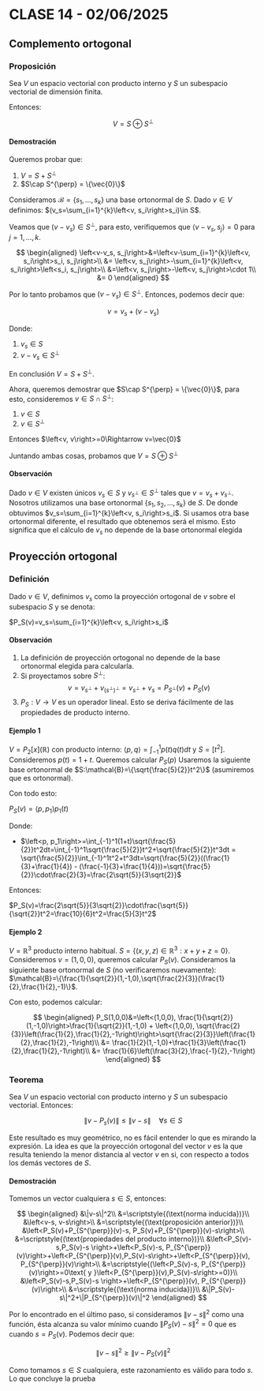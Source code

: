 # CLASE 14 - 02/06/2025

## Complemento ortogonal

### Proposición

Sea $V$ un espacio vectorial con producto interno y $S$ un subespacio vectorial de dimensión finita.

Entonces:

$$
V = S \oplus S^{\perp}
$$

#### Demostración

Queremos probar que:

1. $V=S+S^{\perp}$
2. $S\cap S^{\perp} = \{\vec{0}\}$

Consideramos $\mathcal{B}=\{s_1,\ldots,s_k\}$ una base ortonormal de $S$.
Dado $v\in V$ definimos: $(v_s=\sum_{i=1}^{k}\left<v, s_i\right>s_i)\in S$.

Veamos que $(v-v_s)\in S^{\perp}$, para esto, verifiquemos que $\left<v-v_s, s_j\right>=0$ para $j=1,\ldots,k$.

$$
\begin{aligned}
\left<v-v_s, s_j\right>&=\left<v-\sum_{i=1}^{k}\left<v, s_i\right>s_i, s_j\right>\\
&= \left<v, s_j\right>-\sum_{i=1}^{k}\left<v, s_i\right>\left<s_i, s_j\right>\\
&=\left<v, s_j\right>-\left<v, s_j\right>\cdot 1\\
&= 0
\end{aligned}
$$

Por lo tanto probamos que $(v-v_s)\in S^{\perp}$. Entonces, podemos decir que:

$$
v= v_s + (v-v_s)
$$

Donde:
1. $v_s\in S$
2. $v-v_s\in S^{\perp}$

En conclusión $V=S+S^{\perp}$.

Ahora, queremos demostrar que $S\cap S^{\perp} = \{\vec{0}\}$, para esto, consideremos $v\in S\cap S^{\perp}$:
1. $v\in S$
2. $v\in S^{\perp}$

Entonces $\left<v, v\right>=0\Rightarrow v=\vec{0}$

Juntando ambas cosas, probamos que $V=S\oplus S^{\perp}$

#### Observación

Dado $v\in V$ existen únicos $v_s\in S$ y $v_{s^{\perp}}\in S^{\perp}$ tales que $v=v_s+v_{s^{\perp}}$.
Nosotros utilizamos una base ortonormal $\{s_1,s_2,\ldots,s_k\}$ de $S$. De donde obtuvimos $v_s=\sum_{i=1}^{k}\left<v, s_i\right>s_i$.
Si usamos otra base ortonormal diferente, el resultado que obtenemos será el mismo. Esto significa que el cálculo de $v_s$ no depende de la base ortonormal elegida

## Proyección ortogonal

### Definición

Dado $v\in V$, definimos $v_s$ como la proyección ortogonal de $v$ sobre el subespacio $S$ y se denota:

$P_S(v)=v_s=\sum_{i=1}^{k}\left<v, s_i\right>s_i$

#### Observación

1. La definición de proyección ortogonal no depende de la base ortonormal elegida para calcularla.
2. Si proyectamos sobre $S^{\perp}$:
    $$
    v=v_{s^{\perp}}+v_{(s^{\perp})^{\perp}}=v_{s^{\perp}} + v_s = P_{S^{\perp}}(v) + P_S(v)
    $$
3. $P_S:V\to V$ es un operador lineal. Esto se deriva fácilmente de las propiedades de producto interno.

#### Ejemplo 1

$V=P_2[x](\mathbb{R})$ con producto interno: $\left<p, q\right>= \int_{-1}^1p(t)q(t)dt$ y $S=[t^2]$.
Consideremos $p(t)=1+t$. Queremos calcular $P_S(p)$
Usaremos la siguiente base ortonormal de $S:\mathcal{B}=\{\sqrt{\frac{5}{2}}t^2\}$ (asumiremos que es ortonormal).

Con todo esto:

$P_S(v)=\left<p, p_1\right>p_1(t)$

Donde:

- $\left<p, p_1\right>=\int_{-1}^1(1+t)\sqrt{\frac{5}{2}}t^2dt=\int_{-1}^1\sqrt{\frac{5}{2}}t^2+\sqrt{\frac{5}{2}}t^3dt = \sqrt{\frac{5}{2}}\int_{-1}^1t^2+t^3dt=\sqrt{\frac{5}{2}}((\frac{1}{3}+\frac{1}{4}) - (\frac{-1}{3}+\frac{1}{4}))=\sqrt{\frac{5}{2}}\cdot\frac{2}{3}=\frac{2\sqrt{5}}{3\sqrt{2}}$

Entonces:

$P_S(v)=\frac{2\sqrt{5}}{3\sqrt{2}}\cdot\frac{\sqrt{5}}{\sqrt{2}}t^2=\frac{10}{6}t^2=\frac{5}{3}t^2$

#### Ejemplo 2

$V=\mathbb{R}^3$ producto interno habitual. $S=\{(x,y,z)\in\mathbb{R}^3: x+y+z=0\}$. 
Consideremos $v=(1,0,0)$, queremos calcular $P_S(v)$.
Consideramos la siguiente base ortonormal de $S$ (no verificaremos nuevamente): $\mathcal{B}=\{\frac{1}{\sqrt{2}}(1,-1,0),\sqrt{\frac{2}{3}}(\frac{1}{2},\frac{1}{2},-1)\}$.

Con esto, podemos calcular:

$$
\begin{aligned}
P_S(1,0,0)&=\left<(1,0,0), \frac{1}{\sqrt{2}}(1,-1,0)\right>\frac{1}{\sqrt{2}}(1,-1,0) + \left<(1,0,0), \sqrt{\frac{2}{3}}\left(\frac{1}{2},\frac{1}{2},-1\right)\right>\sqrt{\frac{2}{3}}\left(\frac{1}{2},\frac{1}{2},-1\right)\\
&= \frac{1}{2}(1,-1,0)+\frac{1}{3}\left(\frac{1}{2},\frac{1}{2},-1\right)\\
&= \frac{1}{6}\left(\frac{3}{2},\frac{-1}{2},-1\right)
\end{aligned}
$$

### Teorema

Sea $V$ un espacio vectorial con producto interno y $S$ un subespacio vectorial. Entonces:

$$
\|v-P_s(v)\| \leq \|v-s\|\quad\forall s\in S
$$

Este resultado es muy geométrico, no es fácil entender lo que es mirando la expresión. La idea es que la proyección ortogonal del vector $v$ es la que resulta teniendo la menor distancia al vector $v$ en si, con respecto a todos los demás vectores de $S$.

#### Demostración

Tomemos un vector cualquiera $s\in S$, entonces:

$$
\begin{aligned}
&\|v-s\|^2\\
&=\scriptstyle{(\text{norma inducida})}\\
&\left<v-s, v-s\right>\\
&=\scriptstyle{(\text{proposición anterior})}\\
&\left<P_S(v)+P_{S^{\perp}}(v)-s, P_S(v)+P_{S^{\perp}}(v)-s\right>\\
&=\scriptstyle{(\text{propiedades del producto interno})}\\
&\left<P_S(v)-s,P_S(v)-s \right>+\left<P_S(v)-s, P_{S^{\perp}}(v)\right>+\left<P_{S^{\perp}}(v),P_S(v)-s\right>+\left<P_{S^{\perp}}(v), P_{S^{\perp}}(v)\right>\\
&=\scriptstyle{(\left<P_S(v)-s, P_{S^{\perp}}(v)\right>=0\text{ y }\left<P_{S^{\perp}}(v),P_S(v)-s\right>=0)}\\
&\left<P_S(v)-s,P_S(v)-s \right>+\left<P_{S^{\perp}}(v), P_{S^{\perp}}(v)\right>\\
&=\scriptstyle{(\text{norma inducida})}\\
&\|P_S(v)-s\|^2+\|P_{S^{\perp}}(v)\|^2
\end{aligned}
$$

Por lo encontrado en el último paso, si consideramos $\|v-s\|^2$ como una función, ésta alcanza su valor mínimo cuando $\|P_S(v)-s\|^2=0$ que es cuando $s=P_S(v)$. Podemos decir que:

$$
\|v-s\|^2 \geq \|v-P_S(v)\|^2
$$

Como tomamos $s\in S$ cualquiera, este razonamiento es válido para todo $s$. Lo que concluye la prueba
